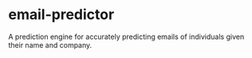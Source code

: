 # email-predictor

A prediction engine for accurately predicting emails of individuals given their name and company.